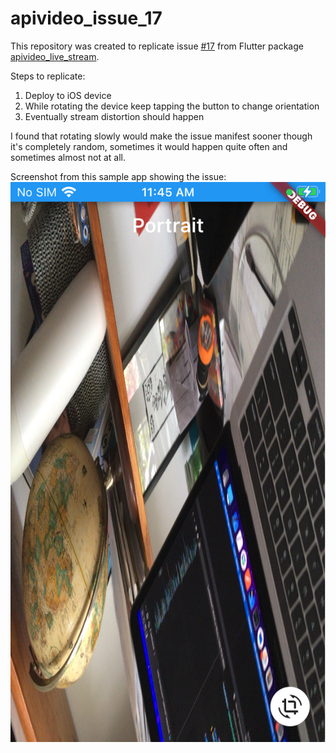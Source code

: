 # apivideo_issue_17

This repository was created to replicate issue [#17](https://github.com/apivideo/api.video-flutter-live-stream/issues/17) from Flutter package [apivideo_live_stream](https://pub.dev/packages/apivideo_live_stream).

Steps to replicate:
1) Deploy to iOS device
2) While rotating the device keep tapping the button to change orientation
3) Eventually stream distortion should happen

I found that rotating slowly would make the issue manifest sooner though it's completely random, sometimes it would happen quite often and sometimes almost not at all.

Screenshot from this sample app showing the issue:
![Screenshot](/screenshot.jpeg)
